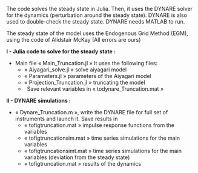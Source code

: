 ﻿The code solves the steady state in Julia. Then, it uses the DYNARE solver for the dynamics (perturbation around the steady state). DYNARE is also used to double-check the steady state. DYNARE needs MATLAB to run.

The steady state of the model uses the Endogenous Grid Method (EGM), using the code of Alidstair McKay (All errors are ours) 


**I - Julia code to solve for the steady state :**

- Main file « Main\_Truncation.jl » It uses the following files:     
  - « Aiyagari\_solve.jl » solve aiyagari model
  - « Parameters.jl » parameters of the Aiyagari model
  - « Projection\_Truncation.jl » truncating the model
  - ` `Save relevant variables in « todynare\_Truncation.mat »

**II - DYNARE simulations :** 

- « Dynare\_Truncation.m », write the DYNARE file for full set of instruments and launch it. Save results in
  - « tofigtruncation.mat » impulse response functions from the variables 
  - « tofigtruncationsim.mat » time series simulations for the main variables 
  - « tofigtruncationsimt.mat » time series simulations for the main variables (deviation from the steady state)
  - « tofigtruncation.mat » results of the dynamics


